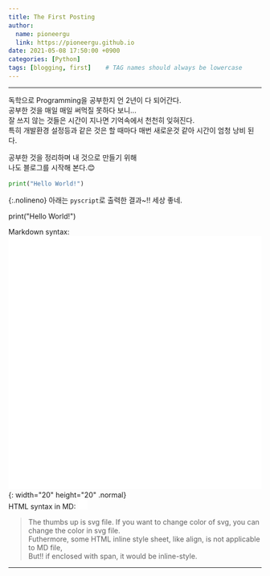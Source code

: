 ```yaml
---
title: The First Posting
author:
  name: pioneergu
  link: https://pioneergu.github.io
date: 2021-05-08 17:50:00 +0900
categories: [Python]
tags: [blogging, first]    # TAG names should always be lowercase
---
```


---
독학으로 Programming을 공부한지 언 2년이 다 되어간다.  
공부한 것을 매일 매일 써먹질 못하다 보니...  
잘 쓰지 않는 것들은 시간이 지나면 기억속에서 천천히 잊혀진다.  
특히 개발환경 설정등과 같은 것은 할 때마다 매번 새로운것 같아 시간이 엄청 낭비 된다.
  
공부한 것을 정리하며 내 것으로 만들기 위해  
나도 블로그를 시작해 본다.😊  

```python
print("Hello World!")
```
{:.nolineno}
아래는 `pyscript`로 출력한 결과~!! 세상 좋네.  

<div class="language-plaintext highlighter-rouge rouge-code">
<py-script>
  print("Hello World!")
</py-script>
</div>
  
Markdown syntax: ![thumbs-up-regular](/assets/svg/thumbs-up-regular-white.svg){: width="20" height="20" .normal}  
HTML syntax in MD: <span><img src="/assets/svg/thumbs-up-regular-white.svg" width="20" height="20"></span>  
>The thumbs up is svg file.
>If you want to change color of svg, you can change the color in svg file.  
>Futhermore, some HTML inline style sheet, like align, is not applicable to MD file,  
>But!! if enclosed with span, it would be inline-style.

---